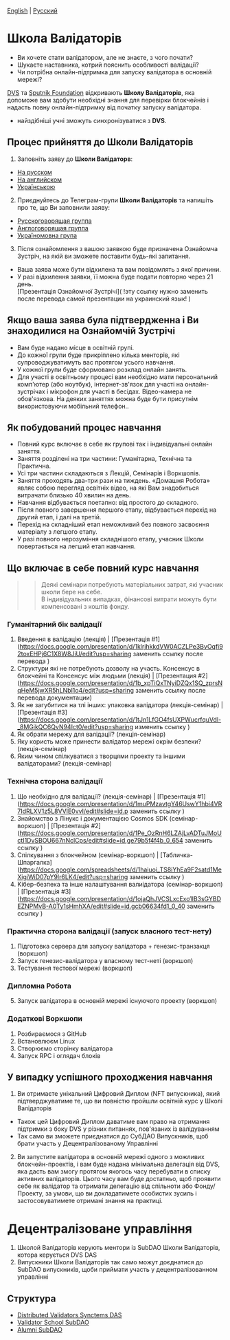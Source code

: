 [English](https://github.com/Distributed-Validators-Synctems/Validator-School/blob/main/README.md) | [Русский](https://github.com/Distributed-Validators-Synctems/Validator-School/blob/main/README_RUS.md) <br />

# Школа Валідаторів

- Ви хочете стати валідатором, але не знаєте, з чого почати?
- Шукаєте наставника, котрий пояснить особливості валідації?
- Чи потрібна онлайн-підтримка для запуску валідатора в основній мережі?

[DVS](https://github.com/Distributed-Validators-Synctems/Self-Identity) та [Sputnik Foundation](https://github.com/Sputnik-Foundation/About-Sputnik-Foundation) відкривають **Школу Валідаторів**, яка допоможе вам здобути необхідні знання для перевірки блокчейнів і надасть повну онлайн-підтримку від початку запуску валідатора. <br />
- найздібніші учні зможуть синхронізуватися з **DVS**. <br />

## Процес прийняття до Школи Валідаторів

1. Заповніть заяву до **Школи Валідаторв**:
- [На русском](https://forms.gle/T3Zmn1iKmrqjFCKc7)
- [На английском](https://forms.gle/NYqUJbMXoUMB3hGGA)
- [Українською](https://forms.gle/HXBvkmbYePV9pbaf9)


2. Приєднуйтесь до Телеграм-групи **Школи Валідаторів** та напишіть про те, що Ви заповнили заяву:
- [Русскоговорящая группа](https://t.me/joinchat/GPwaOPPzQA04MzNi)
- [Англоговорящая группа](https://t.me/joinchat/hP6xVEGmwkU1NmVi)
- [Україномовна група](https://t.me/+C62_bPc8sJYwNWIy)


3. Після ознайомлення з вашою заявкою буде призначена Ознайомча Зустріч, на якій ви зможете поставити будь-які запитання. <br />
-  Ваша заява може бути відхилена та вам повідомлять з якої причини. <br />
- У разі відхилення заявки, її можна буде подати повторно через 21 день. <br /> 
[Презентація Ознайомчої Зустрічі]( !эту ссылку нужно заменить после перевода самой презентации на украинский язык! ) <br /> 

## Якщо ваша заява була підтвердженна і Ви знаходилися на Ознайомчій Зустрічі

- Вам буде надано місце в освітній групі.
- До кожної групи буде прикріплено кілька менторів, які супроводжуватимуть вас протягом усього навчання.
- У кожної групи буде сформовано розклад онлайн занять.
- Для участі в освітньому процесі вам необхідно мати персональний комп'ютер (або ноутбук), інтернет-зв'язок для участі на онлайн-зустрічах і мікрофон для участі в бесідах. Відео-камера не обов'язкова. На деяких заняттях можна буде бути присутнім використовуючи мобільний телефон..

## Як побудований процес навчання

- Повний курс включає в себе як групові так і індивідуальні онлайн заняття.
- Заняття розділені на три частини: Гуманітарна, Технічна та Практична.
- Усі три частини складаються з Лекцій, Семінарів і Воркшопів.
- Заняття проходять два-три рази на тиждень. «Домашня Робота» являє собою перегляд освітніх відео, на які Вам знадобиться витрачати близько 40 хвилин на день. 
- Навчання відбувається поетапно: від простого до складного.
- Після повного завершення першого етапу, відбувається перехід на другий етап, і далі на третій.
- Перехід на складніший етап неможливий без повного засвоєння матеріалу з легшого етапу.
- У разі повного нерозуміння складнішого етапу, учасник Школи повертається на легший етап навчання.

## Що включає в себе повний курс навчання

>> Деякі семінари потребують матеріальних затрат, які учасник школи бере на себе. <br />
>> В індивідуальних випадках, фінансові витрати можуть бути компенсовані з коштів фонду. <br />

### Гуманітарний бік валідації

1. Введення в валідацію (лекція) | [Презентація #1](https://docs.google.com/presentation/d/1klrjhkkdVW0ACZLPe3BvOqfi92toxEHPj6C1X8W8JiU/edit?usp=sharing заменить ссылку после перевода )
2. Структури які не потребують дозволу на участь. Консенсус в блокчейні та Консенсус між людьми (лекція) | [Презентация #2](https://docs.google.com/presentation/d/1b_xpTiQxTNyiDZQx1SQ_zprsNqHeM5jwXR5hLNbl1o4/edit?usp=sharing заменить ссылку после перевода документации)
3. Як не загубитися на тлі інших: упаковка валідатора (лекція-семінар) | [Презентація #3](https://docs.google.com/presentation/d/1tJn1LfGO4fsUXPWucrfquVdl-_8MGikQC6QvN94Ict0/edit?usp=sharing   изменить ссылку  )
4. Як обрати мережу для валідації? (лекція-семінар)
5. Яку користь може принести валідатор мережі окрім безпеки? (лекція-семінар)
6. Яким чином спілкуватися з творцями проекту та іншими валідаторами? (лекція-семінар)

### Технічна сторона валідації

1. Що необхідно для валідації? (лекція-семінар) | [Презентація #1](https://docs.google.com/presentation/d/1muPMzavtgY46UswY1hbi4VR7IdRLXV1z5L8VVlE0vvI/edit#slide=id.p  заменить ссылку )
2. Знайомство з Лінукс і документацією Cosmos SDK (семінар-воркшоп) | [Презентація #2](https://docs.google.com/presentation/d/1Pe_OzRnH6LZAjLvADTuJMoUctI1DvSBOU667nNclCps/edit#slide=id.ge79b5f4f4b_0_654   заменить ссылку   )
3. Спілкування з блокчейном (семінар-воркшоп) | [Табличка-Шпаргалка](https://docs.google.com/spreadsheets/d/1haiuoi_TS8iYhEa9F2satd1MeXigiWiD07pY9Ir6LK4/edit?usp=sharing    заменить ссылку   )
4. Кібер-безпека та інше налаштування валиідатора (семінар-воркшоп) | [Презентація #3](https://docs.google.com/presentation/d/1ojaQhJVCSLxcExo1lB3sGYBDEZNPMvB-A0Ty1sHmhXA/edit#slide=id.gcb06634fd1_0_40   заменить ссылку    )

### Практична сторона валідації (запуск власного тест-нету)

1. Підготовка сервера для запуску валідатора + генезис-транзакця (воркшоп)
2. Запуск генезис-валідатора у власному тест-неті (воркшоп)
3. Тестування тестової мережі (воркшоп)

### Дипломна Робота

5. Запуск валідатора в основній мережі існуючого проекту (воркшоп)

### Додаткові Воркшопи 
1. Розбираємося з GitHub
2. Встановлюєм Linux
3. Створюємо сторінку валідатора
4. Запуск RPC і оглядач блоків
 
## У випадку успішного проходжения навчання

1. Ви отримаєте унікальний Цифровий Диплом (NFT випускника), який підтверджуватиме те, що ви повністю пройшли освітній курс у Школі Валідаторів 
- Також цей Цифровий Диплом даватиме вам право на отримання підтримки з боку DVS у різних питаннях, пов'язаних із валідуванням
- Так само ви зможете приєднатися до СубДАО Випускників, щоб брати участь у Децентралізованому Управлінні

2. Ви запустите валідатора в основній мережі одного з можливих блокчейн-проектів, і вам буде надана мінімальна делегація від DVS, яка дасть вам змогу протягом якогось часу перебувати в списку активних валідаторів. Цього часу вам буде достатньо, щоб проявити себе як валідатор та отримати делегацію від спільноти або Фонду/Проекту, за умови, що ви докладатимете особистих зусиль і застосовуватимете отримані знання на практиці. 

# Децентралізоване управління

1) Школой Валідаторів керують ментори із SubDAO Школи Валідаторів, котора керується DVS DAS
2) Випускники Школи Валідаторів так само можут доєднатися до SubDAO випускників, щоби приймати участь у децентралізованном управлінні

## Структура

- [Distributed Validators Synctems DAS](https://daodao.zone/dao/juno1h69ky4da8pzauxf0gft7ke9k52vgtp9tjv04527zcfel0272c3qs33sc3j)
- [Validator School SubDAO](https://daodao.zone/dao/juno1pn54yshdvzjj87qaux8ev33twm4nuhcwyf0uefhcdk77v2jdpc5sgw5wrk)
- [Alumni SubDAO](https://daodao.zone/dao/juno1ucawzudwafclwsvycsgmjnprujznd6ark4guq5hs7yp74ld4079s4h4z0q)

